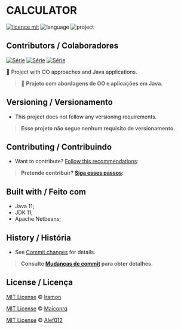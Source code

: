 # CALCULATOR
[![licence mit](https://img.shields.io/badge/licence-MIT-blue.svg)](https://github.com/Maiconrq/INMTE/blob/main/LICENSE)
![language](https://img.shields.io/badge/java-only-yellow)
![project](https://img.shields.io/badge/project-calculator-red)

## Contributors / Colaboradores
[![Série](https://img.shields.io/badge/Maiconrq-UnB-blue)](https://github.com/Maiconrq/INMTE)
[![Série](https://img.shields.io/badge/lramon2001-UnB-green)](https://github.com/lramon2001/INMTE)
[![Série](https://img.shields.io/badge/Alef012-UnB-blue)](https://github.com/lramon2001/INMTE)

:rocket: Project with OO approaches and Java applications. 

> :rocket: **Projeto com abordagens de OO e aplicações em Java.**


## Versioning / Versionamento
- This project does not follow any versioning requirements.

> **Esse projeto não segue nenhum requisito de versionamento.**


## Contributing / Contribuindo

- Want to contribute? [Follow this recommendations](./CONTRIBUTING.md):  

> **Pretende contribuir? [Siga esses passos](./CONTRIBUTING.md):**

## Built with / Feito com
- Java 11;
- JDK 11;
- Apache Netbeans;

## History / História
- See [Commit changes](https://github.com/lramon2001/Calculator/commits/main) for details.

> **Consulte [Mudanças de commit](https://github.com/lramon2001/Calculator/commits/main) para obter detalhes.**

## License / Licença
[MIT License](https://github.com/lramon2001/Calculator/blob/code/LICENSE) © [lramon](https://github.com/lramon2001)

[MIT License](https://github.com/lramon2001/Calculator/blob/code/LICENSE) © [Maiconrq](https://github.com/Maiconrq)

[MIT License](https://github.com/lramon2001/Calculator/blob/code/LICENSE) © [Alef012](https://github.com/Alef012)

